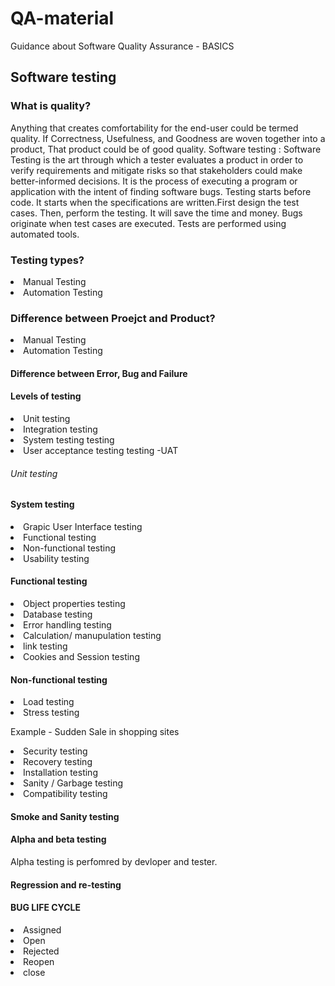 # QA-material
Guidance about Software Quality Assurance - BASICS
<h2>Software testing </h2>
<h3> What is quality?</h3>
<p> Anything that creates comfortability for the end-user could be termed quality.
If Correctness, Usefulness, and Goodness are woven together into a product, That product
could be of good quality.
 Software testing : Software Testing is the art through which a tester evaluates a product in order to verify
requirements and mitigate risks so that stakeholders could make better-informed decisions.
It is the process of executing a program or application with the intent of finding software bugs.
Testing starts before code. It starts when the specifications are written.First design the test cases. Then, perform the testing. It will save the time and money. Bugs originate when test cases are executed. Tests are performed using automated tools.
 <h3>Testing types?</h3>
 <p><li>Manual Testing</li>
<li>Automation Testing</li></p>
 <h3>Difference between Proejct and Product? </h3>
 <p><li>Manual Testing</li>
<li>Automation Testing</li></p>
 
 <h4>Difference between Error, Bug and Failure</h4>
 <h4>Levels of testing</h4>
 <p><li>Unit testing</li>
 <li>Integration testing</li>
 <li>System testing testing</li>
 <li>User acceptance testing testing -UAT</li>
 <h6>Unit testing</h6>
</p>
<h4>System testing</h4>
 <p><li>Grapic User Interface testing</li>
 <li>Functional testing</li>
 <li>Non-functional testing</li>
 <li>Usability testing</li>
 </p>
 <h4>Functional testing</h4>
 <p><li>Object properties testing</li>
 <li>Database testing</li>
 <li>Error handling testing</li>
 <li>Calculation/ manupulation testing</li>
 <li>link testing</li>
 <li>Cookies and Session testing</li>
 
  <h4>Non-functional testing</h4>
 <p><li>Load testing</li>
 <li>Stress testing</li>
 <p> Example - Sudden Sale in shopping sites</p>
 <li>Security testing</li>
 <li>Recovery testing</li>
 <li>Installation testing</li>
 <li>Sanity / Garbage testing</li>
 <li>Compatibility testing</li>
 </p>
 <h4>Smoke and Sanity testing</h4>
<h4>Alpha and beta testing</h4>
<p> Alpha testing is perfomred by devloper and tester.
<h4>Regression and re-testing </h4>
<h4>BUG LIFE CYCLE </h4>
<li>Assigned </li>
<li> Open </li>
<li>Rejected </li>
<li> Reopen </li>
<li> close </li>
 </p>
 
 
 
 
 
 

